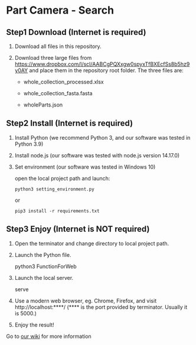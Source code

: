 # Part Camera - Search
## Step1 Download (Internet is required)

1. Download all files in this repository.

2. Download three large files from https://www.dropbox.com/l/scl/AABCgPQXxgw0spyxTfBXEcfSs8b5hz9y0AY and place them in the repository root folder. The three files are:

   * whole_collection_processed.xlsx

   * whole_collection_fasta.fasta

   * wholeParts.json

## Step2 Install (Internet is required)

1. Install Python (we recommend Python 3, and our software was tested in Python 3.9)

2. Install node.js (our software was tested with node.js version 14.17.0)

3. Set environment (our software was tested in Windows 10)

   open the local project path and launch:

   ```
   python3 setting_environment.py
   ```

   or

   ```
   pip3 install -r requirements.txt
   ```

   

## Step3 Enjoy (Internet is NOT required)

1. Open the terminator and change directory to local project path.
2. Launch the Python file.

    python3 FunctionForWeb

3. Launch the local server.

    serve

4. Use a modern web browser, eg. Chrome, Firefox, and visit http://localhost:\*\*\*\*/ (\*\*\*\* is the port provided by terminator. Usually it is 5000.)

5. Enjoy the result!





Go to [our wiki](https://2021.igem.org/Team:Fudan/Software) for more information
